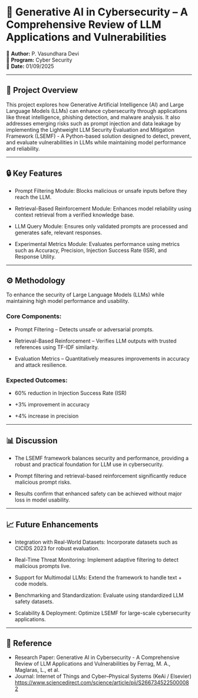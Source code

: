 # 🧠 Generative AI in Cybersecurity – A Comprehensive Review of LLM Applications and Vulnerabilities

📌 **Author:** P. Vasundhara Devi  
📌 **Program:** Cyber Security  
📌 **Date:** 01/09/2025  

---

## 📖 Project Overview  
This project explores how Generative Artificial Intelligence (AI) and Large Language Models (LLMs) can enhance cybersecurity through applications like threat intelligence, phishing detection, and malware analysis. It also addresses emerging risks such as prompt injection and data leakage by implementing the Lightweight LLM Security Evaluation and Mitigation Framework (LSEMF) - A Python-based solution designed to detect, prevent, and evaluate vulnerabilities in LLMs while maintaining model performance and reliability.

---

## 🔒 Key Features  
- Prompt Filtering Module:
Blocks malicious or unsafe inputs before they reach the LLM.

- Retrieval-Based Reinforcement Module:
Enhances model reliability using context retrieval from a verified knowledge base.

- LLM Query Module:
Ensures only validated prompts are processed and generates safe, relevant responses.

- Experimental Metrics Module:
Evaluates performance using metrics such as Accuracy, Precision, Injection Success Rate (ISR), and Response Utility.  

---

## ⚙️ Methodology
To enhance the security of Large Language Models (LLMs) while maintaining high model performance and usability.

### Core Components:

- Prompt Filtering – Detects unsafe or adversarial prompts.

- Retrieval-Based Reinforcement – Verifies LLM outputs with trusted references using TF-IDF similarity.

- Evaluation Metrics – Quantitatively measures improvements in accuracy and attack resilience.

### Expected Outcomes:

- 60% reduction in Injection Success Rate (ISR)

- +3% improvement in accuracy

- +4% increase in precision
  
---

## 📊 Discussion
- The LSEMF framework balances security and performance, providing a robust and practical foundation for LLM use in cybersecurity.

- Prompt filtering and retrieval-based reinforcement significantly reduce malicious prompt risks.

- Results confirm that enhanced safety can be achieved without major loss in model usability.

---

## 📈 Future Enhancements
- Integration with Real-World Datasets: Incorporate datasets such as CICIDS 2023 for robust evaluation.

- Real-Time Threat Monitoring: Implement adaptive filtering to detect malicious prompts live.

- Support for Multimodal LLMs: Extend the framework to handle text + code models.

- Benchmarking and Standardization: Evaluate using standardized LLM safety datasets.

- Scalability & Deployment: Optimize LSEMF for large-scale cybersecurity applications.

---

## 🧾 Reference
- Research Paper: Generative AI in Cybersecurity - A Comprehensive Review of LLM Applications and Vulnerabilities by Ferrag, M. A., Maglaras, L., et al.
- Journal: Internet of Things and Cyber–Physical Systems (KeAi / Elsevier)
https://www.sciencedirect.com/science/article/pii/S2667345225000082
